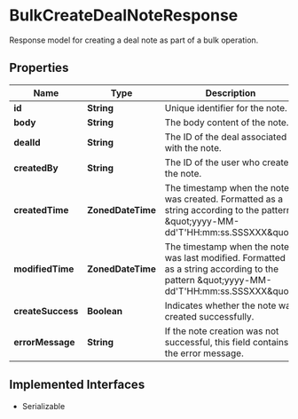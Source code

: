 

# BulkCreateDealNoteResponse

Response model for creating a deal note as part of a bulk operation.

## Properties

| Name | Type | Description | Notes |
|------------ | ------------- | ------------- | -------------|
|**id** | **String** | Unique identifier for the note. |  [optional] |
|**body** | **String** | The body content of the note. |  [optional] |
|**dealId** | **String** | The ID of the deal associated with the note. |  [optional] |
|**createdBy** | **String** | The ID of the user who created the note. |  [optional] |
|**createdTime** | **ZonedDateTime** | The timestamp when the note was created. Formatted as a string according to the pattern \&quot;yyyy-MM-dd&#39;T&#39;HH:mm:ss.SSSXXX\&quot;. |  [optional] |
|**modifiedTime** | **ZonedDateTime** | The timestamp when the note was last modified. Formatted as a string according to the pattern \&quot;yyyy-MM-dd&#39;T&#39;HH:mm:ss.SSSXXX\&quot;. |  [optional] |
|**createSuccess** | **Boolean** | Indicates whether the note was created successfully. |  [optional] |
|**errorMessage** | **String** | If the note creation was not successful, this field contains the error message. |  [optional] |


## Implemented Interfaces

* Serializable

